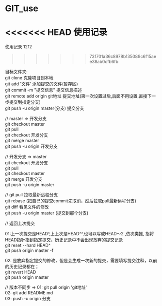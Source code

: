 # GIT_use
<<<<<<< HEAD
使用记录
=======
使用记录  1212
>>>>>>> 731701a36c8978b135089c6f15aee38ab0cfb6fb


目标文件夹:   
 git clone                             克隆项目到本地  
 git add '文件'                        添加提交的文件(暂存区)  
 git commit -m "提交信息"               提交信息描述  
 git remote add origin git地址         提交地址(第一次设置过后,后面不用设置,直接下一步提交到指定分支)   
 git push -u origin master(分支)       提交分支  
    

// master => 开发分支  
git checkout master   
git pull   
git checkout 开发分支  
git merge master   
git push -u origin 开发分支  

   
// 开发分支 => master  
git checkout 开发分支  
git pull  
git checkout master  
git merge 开发分支  
git push -u origin master  


// 
git pull   拉取最新远程分支  
git rebase (把自己的提交commit先取消，然后拉取pull最新远程分支)  
git diff   看见文件的修改    
git push -u origin master    (提交到那个分支)   


// 返回上次提交

01:上一次提交是HEAD^,上上次是HEAD^^,也可以写成HEAD～2 ,依次类推, 指将HEAD指针指到指定提交，历史记录中不会出现放弃的提交记录   
git reset --hard HEAD^     
git push origin master -f   

02: 是放弃指定提交的修改，但是会生成一次新的提交，需要填写提交注释，以前的历史记录都在；  
git revert HEAD  
git push origin master  

   
// 版本不同步 => 
01: git pull origin 'git地址'   
02: git add README.md   
03:  push -u origin 分支     
